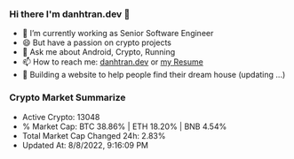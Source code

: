 ### Hi there I'm danhtran.dev 👋

- 🔭 I’m currently working as Senior Software Engineer
- 😄 But have a passion on crypto projects
- 💬 Ask me about Android, Crypto, Running 
- 📫 How to reach me: <a href="https://danhtran.dev" target="_blank">danhtran.dev</a> or <a href="Developer-Resume.pdf" target="_blank">my Resume</a>
- 🌱 Building a website to help people find their dream house (updating ...)

### Crypto Market Summarize
- Active Crypto: 13048
- % Market Cap: BTC 38.86% | ETH 18.20% | BNB 4.54%
- Total Market Cap Changed 24h: 2.83%
- Updated At: 8/8/2022, 9:16:09 PM
